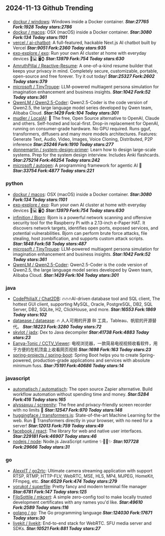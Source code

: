 ## 2024-11-13 Github Trending

### 
* [dockur / windows](https://github.com/dockur/windows): Windows inside a Docker container. ***Star:27765 Fork:1928 Today stars:2786***
* [dockur / macos](https://github.com/dockur/macos): OSX (macOS) inside a Docker container. ***Star:3080 Fork:134 Today stars:1101***
* [vercel / ai-chatbot](https://github.com/vercel/ai-chatbot): A full-featured, hackable Next.js AI chatbot built by Vercel ***Star:9051 Fork:2360 Today stars:935***
* [exo-explore / exo](https://github.com/exo-explore/exo): Run your own AI cluster at home with everyday devices 📱💻 🖥️⌚ ***Star:13979 Fork:754 Today stars:630***
* [AmruthPillai / Reactive-Resume](https://github.com/AmruthPillai/Reactive-Resume): A one-of-a-kind resume builder that keeps your privacy in mind. Completely secure, customizable, portable, open-source and free forever. Try it out today! ***Star:25327 Fork:2602 Today stars:379***
* [microsoft / TinyTroupe](https://github.com/microsoft/TinyTroupe): LLM-powered multiagent persona simulation for imagination enhancement and business insights. ***Star:1042 Fork:52 Today stars:361***
* [QwenLM / Qwen2.5-Coder](https://github.com/QwenLM/Qwen2.5-Coder): Qwen2.5-Coder is the code version of Qwen2.5, the large language model series developed by Qwen team, Alibaba Cloud. ***Star:1429 Fork:104 Today stars:301***
* [mudler / LocalAI](https://github.com/mudler/LocalAI): 🤖 The free, Open Source alternative to OpenAI, Claude and others. Self-hosted and local-first. Drop-in replacement for OpenAI, running on consumer-grade hardware. No GPU required. Runs gguf, transformers, diffusers and many more models architectures. Features: Generate Text, Audio, Video, Images, Voice Cloning, Distributed, P2P inference ***Star:25246 Fork:1910 Today stars:277***
* [donnemartin / system-design-primer](https://github.com/donnemartin/system-design-primer): Learn how to design large-scale systems. Prep for the system design interview. Includes Anki flashcards. ***Star:275214 Fork:46254 Today stars:242***
* [microsoft / autogen](https://github.com/microsoft/autogen): A programming framework for agentic AI 🤖 ***Star:33754 Fork:4877 Today stars:221***

### python
* [dockur / macos](https://github.com/dockur/macos): OSX (macOS) inside a Docker container. ***Star:3080 Fork:134 Today stars:1101***
* [exo-explore / exo](https://github.com/exo-explore/exo): Run your own AI cluster at home with everyday devices 📱💻 🖥️⌚ ***Star:13979 Fork:754 Today stars:630***
* [infinition / Bjorn](https://github.com/infinition/Bjorn): Bjorn is a powerful network scanning and offensive security tool for the Raspberry Pi with a 2.13-inch e-Paper HAT. It discovers network targets, identifies open ports, exposed services, and potential vulnerabilities. Bjorn can perform brute force attacks, file stealing, host zombification, and supports custom attack scripts. ***Star:1848 Fork:58 Today stars:487***
* [microsoft / TinyTroupe](https://github.com/microsoft/TinyTroupe): LLM-powered multiagent persona simulation for imagination enhancement and business insights. ***Star:1042 Fork:52 Today stars:361***
* [QwenLM / Qwen2.5-Coder](https://github.com/QwenLM/Qwen2.5-Coder): Qwen2.5-Coder is the code version of Qwen2.5, the large language model series developed by Qwen team, Alibaba Cloud. ***Star:1429 Fork:104 Today stars:301***

### java
* [CodePhiliaX / Chat2DB](https://github.com/CodePhiliaX/Chat2DB): 🔥🔥🔥AI-driven database tool and SQL client, The hottest GUI client, supporting MySQL, Oracle, PostgreSQL, DB2, SQL Server, DB2, SQLite, H2, ClickHouse, and more. ***Star:16553 Fork:1869 Today stars:102***
* [dataease / dataease](https://github.com/dataease/dataease): 🔥 人人可用的开源 BI 工具，Tableau、帆软的开源替代。 ***Star:18223 Fork:3280 Today stars:72***
* [skylot / jadx](https://github.com/skylot/jadx): Dex to Java decompiler ***Star:41738 Fork:4883 Today stars:23***
* [Eanya-Tonic / CCTV_Viewer](https://github.com/Eanya-Tonic/CCTV_Viewer): 电视浏览器，一款简易电视视频收看软件，用于方便的在机顶盒上收看网页视频 ***Star:1698 Fork:163 Today stars:23***
* [spring-projects / spring-boot](https://github.com/spring-projects/spring-boot): Spring Boot helps you to create Spring-powered, production-grade applications and services with absolute minimum fuss. ***Star:75191 Fork:40686 Today stars:14***

### javascript
* [automatisch / automatisch](https://github.com/automatisch/automatisch): The open source Zapier alternative. Build workflow automation without spending time and money. ***Star:5284 Fork:416 Today stars:165***
* [alyssaxuu / screenity](https://github.com/alyssaxuu/screenity): The free and privacy-friendly screen recorder with no limits 🎥 ***Star:12547 Fork:970 Today stars:148***
* [huggingface / transformers.js](https://github.com/huggingface/transformers.js): State-of-the-art Machine Learning for the web. Run 🤗 Transformers directly in your browser, with no need for a server! ***Star:12013 Fork:759 Today stars:49***
* [facebook / react](https://github.com/facebook/react): The library for web and native user interfaces. ***Star:229181 Fork:46907 Today stars:46***
* [nodejs / node](https://github.com/nodejs/node): Node.js JavaScript runtime ✨🐢🚀✨ ***Star:107728 Fork:29666 Today stars:31***

### go
* [AlexxIT / go2rtc](https://github.com/AlexxIT/go2rtc): Ultimate camera streaming application with support RTSP, RTMP, HTTP-FLV, WebRTC, MSE, HLS, MP4, MJPEG, HomeKit, FFmpeg, etc. ***Star:6529 Fork:474 Today stars:279***
* [yorukot / superfile](https://github.com/yorukot/superfile): Pretty fancy and modern terminal file manager ***Star:6781 Fork:147 Today stars:125***
* [FiloSottile / mkcert](https://github.com/FiloSottile/mkcert): A simple zero-config tool to make locally trusted development certificates with any names you'd like. ***Star:49610 Fork:2589 Today stars:116***
* [golang / go](https://github.com/golang/go): The Go programming language ***Star:124030 Fork:17671 Today stars:30***
* [livekit / livekit](https://github.com/livekit/livekit): End-to-end stack for WebRTC. SFU media server and SDKs. ***Star:10521 Fork:881 Today stars:27***
